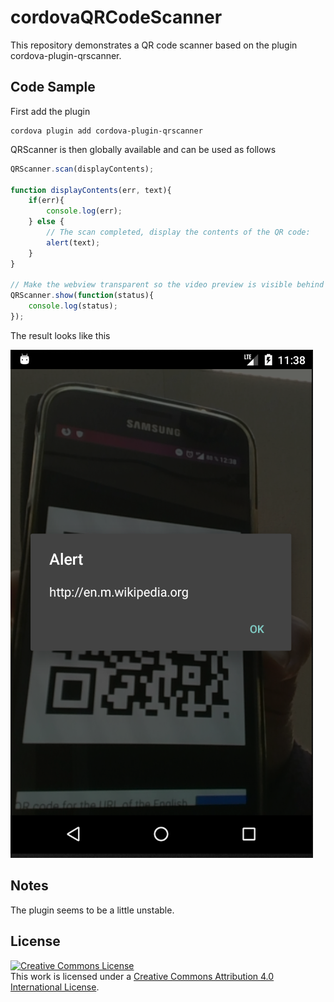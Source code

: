 # cordovaQRCodeScanner
This repository demonstrates a QR code scanner based on the plugin cordova-plugin-qrscanner.

## Code Sample 

First add the plugin

```
cordova plugin add cordova-plugin-qrscanner
```

QRScanner is then globally available and can be used as follows

```js
QRScanner.scan(displayContents);

function displayContents(err, text){
    if(err){
        console.log(err);
    } else {
        // The scan completed, display the contents of the QR code:
        alert(text);
    }
}

// Make the webview transparent so the video preview is visible behind it.
QRScanner.show(function(status){
    console.log(status);
});
```

The result looks like this

![Cordova QR](https://github.com/benni1371/cordovaQRCodeScanner/blob/master/qr.png)

## Notes

The plugin seems to be a little unstable.

## License

<a rel="license" href="http://creativecommons.org/licenses/by/4.0/"><img alt="Creative Commons License" style="border-width:0" src="https://i.creativecommons.org/l/by/4.0/88x31.png" /></a><br />This work is licensed under a <a rel="license" href="http://creativecommons.org/licenses/by/4.0/">Creative Commons Attribution 4.0 International License</a>.
